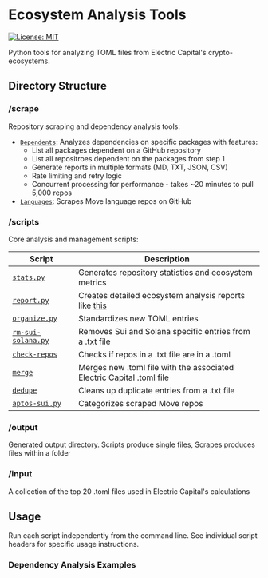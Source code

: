 # Ecosystem Analysis Tools

[![License: MIT](https://img.shields.io/badge/License-MIT-yellow.svg)](https://opensource.org/licenses/MIT)

Python tools for analyzing TOML files from Electric Capital's crypto-ecosystems.

## Directory Structure

### /scrape
Repository scraping and dependency analysis tools:
- [`Dependents`](/scrape/dependents): Analyzes dependencies on specific packages with features:
  - List all packages dependent on a GitHub repository
  - List all repositroes dependent on the packages from step 1
  - Generate reports in multiple formats (MD, TXT, JSON, CSV)
  - Rate limiting and retry logic
  - Concurrent processing for performance - takes ~20 minutes to pull 5,000 repos
- [`Languages`](/scrape/languages): Scrapes Move language repos on GitHub

### /scripts
Core analysis and management scripts:

| Script | Description |
|--------|-------------|
| [`stats.py`](/scripts/stats.py) | Generates repository statistics and ecosystem metrics |
| [`report.py`](/scripts/report.py) | Creates detailed ecosystem analysis reports like [this](/public/report-example.webp) |
| [`organize.py`](/scripts/organize.py) | Standardizes new TOML entries |
| [`rm-sui-solana.py`](/scripts/rm-sui-solana.py) | Removes Sui and Solana specific entries from a .txt file |
| [`check-repos`](/scripts/check-repos) | Checks if repos in a .txt file are in a .toml |
| [`merge`](/scripts/merge) | Merges new .toml file with the associated Electric Capital .toml file |
| [`dedupe`](/scripts/dedupe) | Cleans up duplicate entries from a .txt file |
| [`aptos-sui.py`](/scrape/aptos-sui.py) | Categorizes scraped Move repos |

### /output
Generated output directory. Scripts produce single files, Scrapes produces files within a folder

### /input
A collection of the top 20 .toml files used in Electric Capital's calculations

## Usage
Run each script independently from the command line. See individual script headers for specific usage instructions.

### Dependency Analysis Examples
